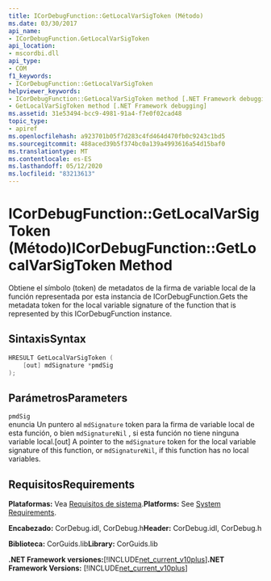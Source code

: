 ```yaml
---
title: ICorDebugFunction::GetLocalVarSigToken (Método)
ms.date: 03/30/2017
api_name:
- ICorDebugFunction.GetLocalVarSigToken
api_location:
- mscordbi.dll
api_type:
- COM
f1_keywords:
- ICorDebugFunction::GetLocalVarSigToken
helpviewer_keywords:
- ICorDebugFunction::GetLocalVarSigToken method [.NET Framework debugging]
- GetLocalVarSigToken method [.NET Framework debugging]
ms.assetid: 31e53494-bcc9-4981-91a4-f7e0f02cad48
topic_type:
- apiref
ms.openlocfilehash: a923701b05f7d283c4fd464d470fb0c9243c1bd5
ms.sourcegitcommit: 488aced39b5f374bc0a139a4993616a54d15baf0
ms.translationtype: MT
ms.contentlocale: es-ES
ms.lasthandoff: 05/12/2020
ms.locfileid: "83213613"
---
```

# <a name="icordebugfunctiongetlocalvarsigtoken-method"></a><span data-ttu-id="acd12-102">ICorDebugFunction::GetLocalVarSigToken (Método)</span><span class="sxs-lookup"><span data-stu-id="acd12-102">ICorDebugFunction::GetLocalVarSigToken Method</span></span>
<span data-ttu-id="acd12-103">Obtiene el símbolo (token) de metadatos de la firma de variable local de la función representada por esta instancia de ICorDebugFunction.</span><span class="sxs-lookup"><span data-stu-id="acd12-103">Gets the metadata token for the local variable signature of the function that is represented by this ICorDebugFunction instance.</span></span>  
  
## <a name="syntax"></a><span data-ttu-id="acd12-104">Sintaxis</span><span class="sxs-lookup"><span data-stu-id="acd12-104">Syntax</span></span>  
  
```cpp  
HRESULT GetLocalVarSigToken (  
    [out] mdSignature *pmdSig  
);  
```  
  
## <a name="parameters"></a><span data-ttu-id="acd12-105">Parámetros</span><span class="sxs-lookup"><span data-stu-id="acd12-105">Parameters</span></span>  
 `pmdSig`  
 <span data-ttu-id="acd12-106">enuncia Un puntero al `mdSignature` token para la firma de variable local de esta función, o bien `mdSignatureNil` , si esta función no tiene ninguna variable local.</span><span class="sxs-lookup"><span data-stu-id="acd12-106">[out] A pointer to the `mdSignature` token for the local variable signature of this function, or `mdSignatureNil`, if this function has no local variables.</span></span>  
  
## <a name="requirements"></a><span data-ttu-id="acd12-107">Requisitos</span><span class="sxs-lookup"><span data-stu-id="acd12-107">Requirements</span></span>  
 <span data-ttu-id="acd12-108">**Plataformas:** Vea [Requisitos de sistema](../../get-started/system-requirements.md).</span><span class="sxs-lookup"><span data-stu-id="acd12-108">**Platforms:** See [System Requirements](../../get-started/system-requirements.md).</span></span>  
  
 <span data-ttu-id="acd12-109">**Encabezado:** CorDebug.idl, CorDebug.h</span><span class="sxs-lookup"><span data-stu-id="acd12-109">**Header:** CorDebug.idl, CorDebug.h</span></span>  
  
 <span data-ttu-id="acd12-110">**Biblioteca:** CorGuids.lib</span><span class="sxs-lookup"><span data-stu-id="acd12-110">**Library:** CorGuids.lib</span></span>  
  
 <span data-ttu-id="acd12-111">**.NET Framework versiones:**[!INCLUDE[net_current_v10plus](../../../../includes/net-current-v10plus-md.md)]</span><span class="sxs-lookup"><span data-stu-id="acd12-111">**.NET Framework Versions:** [!INCLUDE[net_current_v10plus](../../../../includes/net-current-v10plus-md.md)]</span></span>
